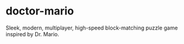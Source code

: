 # doctor-mario
Sleek, modern, multiplayer, high-speed block-matching puzzle game inspired by Dr. Mario.
